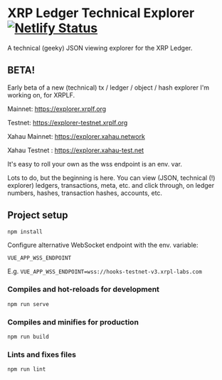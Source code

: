 # XRP Ledger Technical Explorer [![Netlify Status](https://api.netlify.com/api/v1/badges/c16a50c4-d71f-4c20-be25-93f993497873/deploy-status)](https://app.netlify.com/sites/xrpl-technical-explorer/deploys)

A technical (geeky) JSON viewing explorer for the XRP Ledger.

## BETA!
Early beta of a new (technical) tx / ledger / object / hash explorer I'm working on, for XRPLF.

Mainnet: https://explorer.xrplf.org

Testnet: https://explorer-testnet.xrplf.org

Xahau Mainnet: https://explorer.xahau.network

Xahau Testnet : https://explorer.xahau-test.net

It's easy to roll your own as the wss endpoint is an env. var.

Lots to do, but the beginning is here. You can view (JSON, technical (!) explorer) ledgers, transactions, meta, etc. and click through, on ledger numbers, hashes, transaction hashes, accounts, etc.

## Project setup
```
npm install
```

Configure alternative WebSocket endpoint with the env. variable:
```
VUE_APP_WSS_ENDPOINT
```

E.g. `VUE_APP_WSS_ENDPOINT=wss://hooks-testnet-v3.xrpl-labs.com`

### Compiles and hot-reloads for development
```
npm run serve
```

### Compiles and minifies for production
```
npm run build
```

### Lints and fixes files
```
npm run lint
```
